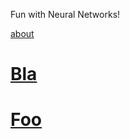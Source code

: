 Fun with Neural Networks!

[about](about.md)

# [Bla](projects/project_1/test.md)

# [Foo](projects/project_2/readme.md)
